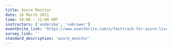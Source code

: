```yaml
---
title: Azure Monitor
date: 16 March 2021
time: 10:00 - 11:00 GMT
instructors: ['andersbe', 'vabruwer']
eventbrite_link: 'https://www.eventbrite.com/x/fasttrack-for-azure-live-emea-azure-monitor-registration-143960354295'
survey_link: ''
standard_description: 'azure_monitor'
---
```

